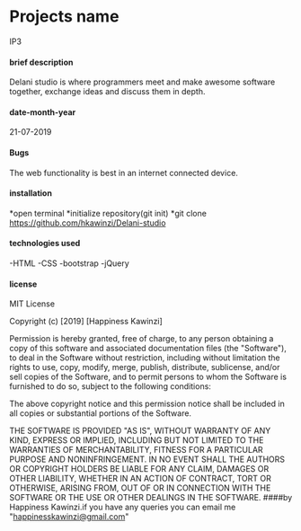 # Projects name
IP3

#### brief description
Delani studio is where programmers meet and make awesome software together, exchange ideas and discuss them in depth.

#### date-month-year
21-07-2019

#### Bugs
The web functionality is best in an internet connected device.

#### installation
*open terminal
*initialize repository(git init)
*git clone https://github.com/hkawinzi/Delani-studio

#### technologies used
-HTML
-CSS 
-bootstrap
-jQuery

#### license
MIT License

Copyright (c) [2019] [Happiness Kawinzi]

Permission is hereby granted, free of charge, to any person obtaining a copy
of this software and associated documentation files (the "Software"), to deal
in the Software without restriction, including without limitation the rights
to use, copy, modify, merge, publish, distribute, sublicense, and/or sell
copies of the Software, and to permit persons to whom the Software is
furnished to do so, subject to the following conditions:

The above copyright notice and this permission notice shall be included in all
copies or substantial portions of the Software.

THE SOFTWARE IS PROVIDED "AS IS", WITHOUT WARRANTY OF ANY KIND, EXPRESS OR
IMPLIED, INCLUDING BUT NOT LIMITED TO THE WARRANTIES OF MERCHANTABILITY,
FITNESS FOR A PARTICULAR PURPOSE AND NONINFRINGEMENT. IN NO EVENT SHALL THE
AUTHORS OR COPYRIGHT HOLDERS BE LIABLE FOR ANY CLAIM, DAMAGES OR OTHER
LIABILITY, WHETHER IN AN ACTION OF CONTRACT, TORT OR OTHERWISE, ARISING FROM,
OUT OF OR IN CONNECTION WITH THE SOFTWARE OR THE USE OR OTHER DEALINGS IN THE
SOFTWARE.
####by
Happiness Kawinzi.if you have any queries you can email me "happinesskawinzi@gmail.com" 
